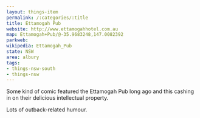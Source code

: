 ```yaml
---
layout: things-item
permalink: /:categories/:title
title: Ettamogah Pub
website: http://www.ettamogahhotel.com.au
map: Ettamogah+Pub/@-35.9683248,147.0082392
parkweb: 
wikipedia: Ettamogah_Pub
state: NSW
area: albury
tags:
- things-nsw-south
- things-nsw
---
```


Some kind of comic featured the Ettamogah Pub long ago and this cashing in on their delicious intellectual property.

Lots of outback-related humour.